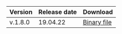 | Version | Release date | Download |
| :--- | :--- | :--- |
| v.1.8.0 | 19.04.22 | [Binary file](https://storage.yandexcloud.net/yandexcloud-ydb/release/1.8.0/linux/amd64/ydb) |


